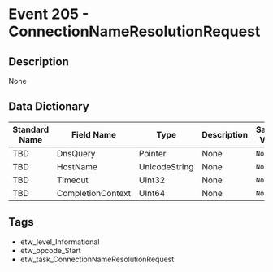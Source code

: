 # Event 205 - ConnectionNameResolutionRequest

## Description
None

## Data Dictionary
|Standard Name|Field Name|Type|Description|Sample Value|
|---|---|---|---|---|
|TBD|DnsQuery|Pointer|None|`None`|
|TBD|HostName|UnicodeString|None|`None`|
|TBD|Timeout|UInt32|None|`None`|
|TBD|CompletionContext|UInt64|None|`None`|

## Tags
* etw_level_Informational
* etw_opcode_Start
* etw_task_ConnectionNameResolutionRequest